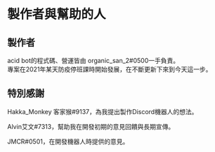 # 製作者與幫助的人

## 製作者

acid bot的程式碼、營運皆由 organic\_san\_2#0500一手負責。\
專案在2021年某天防疫停班課時開始發展，在不斷更新下來到今天這一步。

## 特別感謝

Hakka\_Monkey 客家猴#9137，為我提出製作Discord機器人的想法。

Alvin艾文#7313，幫助我在開發初期的意見回饋與長期宣傳。

JMCR#0501，在開發機器人時提供的意見。
